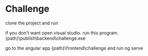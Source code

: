# Challenge

clone the project and run 

if you don't want open visual studio. run this program. 
{path}\publish\backend\challenge.exe

go to the angular app
{path}\frontend\challenge and run ng serve
